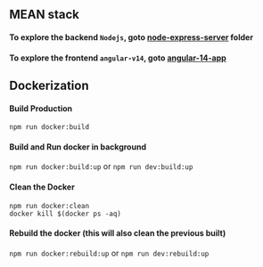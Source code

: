 ## MEAN stack

#### To explore the backend `Nodejs`, goto [node-express-server](https://github.com/fecoderchinh/angular-nodejs-mongo/tree/master/node-express-server) folder
#### To explore the frontend `angular-v14`, goto [angular-14-app](https://github.com/fecoderchinh/angular-nodejs-mongo/tree/master/angular-14-app)

## Dockerization

#### Build Production
```
npm run docker:build
```

#### Build and Run docker in background
`npm run docker:build:up` or `npm run dev:build:up`

#### Clean the Docker
```
npm run docker:clean
docker kill $(docker ps -aq)
```

#### Rebuild the docker (this will also clean the previous built)
`npm run docker:rebuild:up` or `npm run dev:rebuild:up`